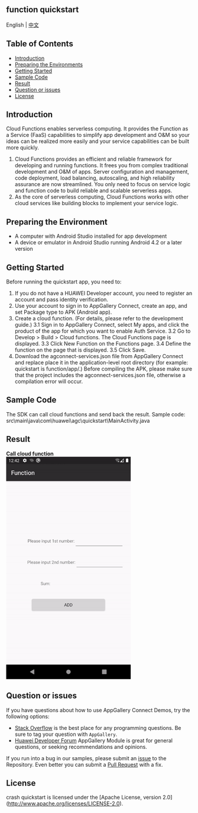 ## function quickstart

English | [中文](https://github.com/AppGalleryConnect/agc-demos/blob/main/Android/cloudfunction/README_ZH.md)

## Table of Contents

 * [Introduction](#introduction)
 * [Preparing the Environments](#preparing-the-environments)
 * [Getting Started](#getting-started)
 * [Sample Code](#sample-Code)
 * [Result](#result)
 * [Question or issues](#question-or-issues)
 * [License](#license)

## Introduction
Cloud Functions enables serverless computing. It provides the Function as a Service (FaaS) capabilities to simplify app development and O&M so your ideas can be realized more easily and your service capabilities can be built more quickly.
1. Cloud Functions provides an efficient and reliable framework for developing and running functions. It frees you from complex traditional development and O&M of apps. Server configuration and management, code deployment, load balancing, autoscaling, and high reliability assurance are now streamlined.
You only need to focus on service logic and function code to build reliable and scalable serverless apps.
2. As the core of serverless computing, Cloud Functions works with other cloud services like building blocks to implement your service logic.

## Preparing the Environment
* A computer with Android Studio installed for app development
* A device or emulator in Android Studio running Android 4.2 or a later version


## Getting Started
Before running the quickstart app, you need to:
1. If you do not have a HUAWEI Developer account, you need to register an account and pass identity verification.
2. Use your account to sign in to AppGallery Connect, create an app, and set Package type to APK (Android app).
3. Create a cloud function. (For details, please refer to the development guide.)
3.1 Sign in to AppGallery Connect, select My apps, and click the product of the app for which you want to enable Auth Service.
3.2 Go to Develop > Build > Cloud functions. The Cloud Functions page is displayed.
3.3 Click New Function on the Functions page.
3.4 Define the function on the page that is displayed.
3.5 Click Save.
4. Download the agconnect-services.json file from AppGallery Connect and replace place it in the application-level root directory (for example: quickstart is function/app/.)
Before compiling the APK, please make sure that the project includes the agconnect-services.json file, otherwise a compilation error will occur.

## Sample Code
The SDK can call cloud functions and send back the result.
Sample code: src\main\java\com\huawei\agc\quickstart\MainActivity.java


## Result
**Call cloud function**</br>
<img src="images/function_result.gif" alt="function_result" height="600"/>

## Question or issues
If you have questions about how to use AppGallery Connect Demos, try the following options:
* [Stack Overflow](https://stackoverflow.com/users/14194729/appgallery-connect) is the best place for any programming questions. Be sure to tag your question with `AppGallery`.
* [Huawei Developer Forum](https://forums.developer.huawei.com/forumPortal/en/home?fid=0101188387844930001) AppGallery Module is great for general questions, or seeking recommendations and opinions.

If you run into a bug in our samples, please submit an [issue](https://github.com/AppGalleryConnect/agc-demos/issues) to the Repository. Even better you can submit a [Pull Request](https://github.com/AppGalleryConnect/agc-demos/pulls) with a fix.

## License
crash quickstart is licensed under the [Apache License, version 2.0] (http://www.apache.org/licenses/LICENSE-2.0).
